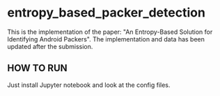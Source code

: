 # entropy_based_packer_detection

This is the implementation of the paper: "An Entropy-Based Solution for Identifying Android Packers". The implementation and data has been updated after the submission.

## HOW TO RUN

Just install Jupyter notebook and look at the config files.
